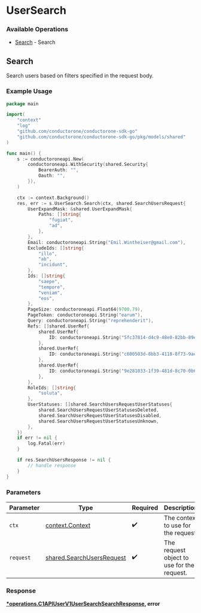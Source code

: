 # UserSearch

### Available Operations

* [Search](#search) - Search

## Search

Search users based on filters specified in the request body.

### Example Usage

```go
package main

import(
	"context"
	"log"
	"github.com/conductorone/conductorone-sdk-go"
	"github.com/conductorone/conductorone-sdk-go/pkg/models/shared"
)

func main() {
    s := conductoroneapi.New(
        conductoroneapi.WithSecurity(shared.Security{
            BearerAuth: "",
            Oauth: "",
        }),
    )

    ctx := context.Background()
    res, err := s.UserSearch.Search(ctx, shared.SearchUsersRequest{
        UserExpandMask: &shared.UserExpandMask{
            Paths: []string{
                "fugiat",
                "ad",
            },
        },
        Email: conductoroneapi.String("Emil.Wintheiser@gmail.com"),
        ExcludeIds: []string{
            "illo",
            "ab",
            "incidunt",
        },
        Ids: []string{
            "saepe",
            "tempore",
            "veniam",
            "eos",
        },
        PageSize: conductoroneapi.Float64(9700.79),
        PageToken: conductoroneapi.String("earum"),
        Query: conductoroneapi.String("reprehenderit"),
        Refs: []shared.UserRef{
            shared.UserRef{
                ID: conductoroneapi.String("5fc37814-d4c9-48e0-82bb-89eb75dad636"),
            },
            shared.UserRef{
                ID: conductoroneapi.String("c600503d-8bb3-4118-8f73-9ae9e057eb80"),
            },
            shared.UserRef{
                ID: conductoroneapi.String("9e281033-1f39-481d-8c70-0b607f3c93c7"),
            },
        },
        RoleIds: []string{
            "soluta",
        },
        UserStatuses: []shared.SearchUsersRequestUserStatuses{
            shared.SearchUsersRequestUserStatusesDeleted,
            shared.SearchUsersRequestUserStatusesDisabled,
            shared.SearchUsersRequestUserStatusesUnknown,
        },
    })
    if err != nil {
        log.Fatal(err)
    }

    if res.SearchUsersResponse != nil {
        // handle response
    }
}
```

### Parameters

| Parameter                                                              | Type                                                                   | Required                                                               | Description                                                            |
| ---------------------------------------------------------------------- | ---------------------------------------------------------------------- | ---------------------------------------------------------------------- | ---------------------------------------------------------------------- |
| `ctx`                                                                  | [context.Context](https://pkg.go.dev/context#Context)                  | :heavy_check_mark:                                                     | The context to use for the request.                                    |
| `request`                                                              | [shared.SearchUsersRequest](../../models/shared/searchusersrequest.md) | :heavy_check_mark:                                                     | The request object to use for the request.                             |


### Response

**[*operations.C1APIUserV1UserSearchSearchResponse](../../models/operations/c1apiuserv1usersearchsearchresponse.md), error**


